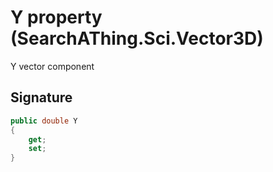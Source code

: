 # Y property (SearchAThing.Sci.Vector3D)
Y vector component

## Signature
```csharp
public double Y
{
    get;
    set;
}
```
